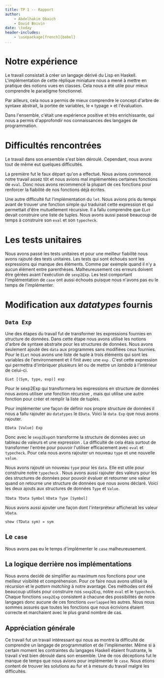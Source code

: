 ```yaml
---
title: TP 1 -- Rapport
author:
    - Abdelhakim Qbaich
    - David Boivin
date: \today
header-includes:
    - \usepackage[french]{babel}
...
```


# Notre expérience

Le travail consistait à créer un langage dérivé du Lisp en
Haskell. L'implémentation de cette réplique miniature nous a mené
à mettre en pratique des notions vues en classes. Cela nous a été
utile pour mieux comprendre le paradigme fonctionnel.

Par ailleurs, cela nous a permis de mieux comprendre le concept
d'arbre de syntaxe abstrait, la portée de variables, le « typage
» et l'évaluation.

Dans l'ensemble, c'était une expérience positive et très
enrichissante, qui nous a permis d'approfondir nos connaissances
des langages de programmation.

# Difficultés rencontrées

Le travail dans son ensemble s'est bien déroulé. Cependant, nous
avons tout de même eut quelques difficultés.

La première fut le faux départ qu'on a effectué. Nous avions
commencé notre travail assez tôt et nous avions mal implémentées
certaines fonctions de `eval`. Donc nous avons recommencé la
plupart de ces fonctions pour renforcer la fiabilité de nos
fonctions déjà écrites.

Une autre difficulté fut l'implémentation du `let`. Nous avions
pris du temps avant de trouver une fonction simple qui traduirait
cette expression et qui permettait d'être mutuellement
récursive. Il a fallu comprendre que `ELet` devait construire une
liste de tuples. Nous avons aussi passé beaucoup de temps à
construire son `eval` et son `typecheck`.

# Les tests unitaires

Nous avons passé les tests unitaires et pour une meilleur
fiabilité nous avons rajouté des tests unitaires. Les tests qui
sont échoués sont les expressions qui manque des éléments. Comme
par exemple quand il n'y a aucun élément entre
parenthèses. Malheureusement ces erreurs doivent être gérées
avant l'exécution de `sexp2Exp`. Les test comportant
l'implémentation de `case` ont aussi échoués puisque nous n'avons
pas eu le temps de l'implémenter.


# Modification aux _datatypes_ fournis

## `Data Exp`
Une des étapes du travail fut de transformer les expressions
fournies en structure de données. Dans cette étape nous avons
utilisé les notions d'arbre de syntaxe abstraite pour les
structures de données. Nous avons seulement ajouté des `data` aux
programmes sans modifiées ceux fournies. Pour le `ELet` nous
avons une liste de tuple à trois éléments qui sont les variables
de l'environnement et il finit avec une `exp` . C'est cette
expression qui permettra d'imbriquer plusieurs *let* ou de mettre
un *lambda* à l'intérieur de celui-ci.

`ELet [(Sym, type, exp)] exp`

Pour le sexp2Exp qui transformera les expressions en structure de
données nous avons utiliser une fonction récursive , mais qui
utilise une autre fonction pour créer et remplir la liste de
tuples.

Pour implémenter une façon de définir nos propre structure de
données il nous a fallu rajouter au `datatypes` le `EData`. Voici
la `data Exp` que nous avons rajouter.

<!--TODO-->
`EData [Value] Exp`

Donc avec le `sexp2Exp`on transforme la structure de données avec
un tableau de valeurs et une expression . La difficulté de cela
étais surtout de transformer l'entrée pour pouvoir l'utiliser
efficacement avec `eval` et `typecheck`.  Pour cela nous avons
rajouter un nouveau `type` et une nouvelle `value`.

Nous avons rajouté un nouveau `type` pour les `data`. Elle est
utile pour construire notre `typecheck` . Nous avons aussi
rajouter des valeurs pour les  des structures de données pour
pouvoir évaluer et retourner une valeur quand on retourne une
structure de données que nous avons déclaré.  Voici les deux
ajouts aux structures de données `Type` et `Value`.

`TData TData Symbol`
`VData Type [Symbol]`

Nous avons aussi ajouter une façon dont l'interpréteur
afficherait les valeur `VData`.

`show (TData sym) = sym`

<!--TODO-->

## Le `case`

Nous avons pas eu le temps d'implémenter le `case` malheureusement.

## La logique derrière nos implémentations

Nous avons decidé de simplifier au maximum nos fonctions pour une
meilleur visibilité et compréhension. Pour ce faire nous avons
utilisé la récursion et le *pattern matching* à notre
avantage. Ces méthodes ont été beaucoup utilisés pour construire
nos `sexp2Exp`, notre `eval` et le `typecheck`. Chaque fonctions
`sexp2Exp` consistent à chacune des possibilités de notre
langages donc aucune de ces fonctions `overlapped` les autres.
Nous nous sommes assurés que toutes les fonctions que nous
écrivions étaient correcte et marchaient avec le plus grand
nombre de cas.

## Appréciation générale

Ce travail fut un travail intéressant qui nous as montré la
difficulté de comprendre un langage de programmation et de
l'implémenter. Même si à certain moment les contraintes du
langages Haskell étaient frustrante, le travail s'est bien
déroulé dans son ensemble. Une de nos déceptions fut le manque de
temps que nous avions pour implémenter le `case`. Nous étions
content de trouver les solutions au fur et à mesure du travail
malgré les difficultés. 
